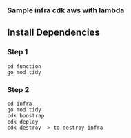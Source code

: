 ### Sample infra cdk aws with lambda


## Install Dependencies

### Step 1
```
cd function 
go mod tidy
```

### Step 2

```
cd infra 
go mod tidy
cdk boostrap
cdk deploy
cdk destroy -> to destroy infra
```
 